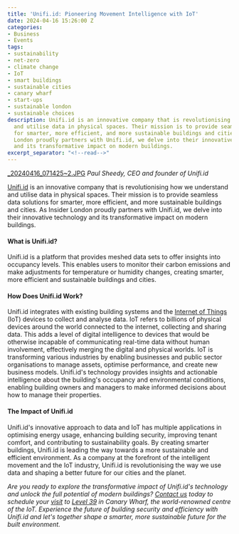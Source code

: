 ```yaml
---
title: 'Unifi.id: Pioneering Movement Intelligence with IoT'
date: 2024-04-16 15:26:00 Z
categories:
- Business
- Events
tags:
- sustainability
- net-zero
- climate change
- IoT
- smart buildings
- sustainable cities
- canary wharf
- start-ups
- sustainable london
- sustainable choices
description: Unifi.id is an innovative company that is revolutionising how we understand
  and utilise data in physical spaces. Their mission is to provide seamless data solutions
  for smarter, more efficient, and more sustainable buildings and cities.  As Insider
  London proudly partners with Unifi.id, we delve into their innovative technology
  and its transformative impact on modern buildings.
excerpt_separator: "<!--read-->"
---
```


[_20240416_071425~2.JPG](/uploads/_20240416_071425~2.JPG)
*Paul Sheedy, CEO and founder of Unifi.id*

[Unifi.id](https://www.unifi.id/en/welcome-2/) is an innovative company that is revolutionising how we understand and utilise data in physical spaces. Their mission is to provide seamless data solutions for smarter, more efficient, and more sustainable buildings and cities.  As Insider London proudly partners with Unifi.id, we delve into their innovative technology and its transformative impact on modern buildings.

<!--read-->

#### What is Unifi.id?

Unifi.id is a platform that provides meshed data sets to offer insights into occupancy levels. This enables users to monitor their carbon emissions and make adjustments for temperature or humidity changes, creating smarter, more efficient and sustainable buildings and cities.

#### How Does Unifi.id Work?

Unifi.id integrates with existing building systems and the [Internet of Things ](https://www.wired.com/story/internet-of-things-what-is-explained-iot/)(IoT) devices to collect and analyse data. IoT refers to billions of physical devices around the world connected to the internet, collecting and sharing data. This adds a level of digital intelligence to devices that would be otherwise incapable of communicating real-time data without human involvement, effectively merging the digital and physical worlds. IoT is transforming various industries by enabling businesses and public sector organisations to manage assets, optimise performance, and create new business models. Unifi.id's technology provides insights and actionable intelligence about the building's occupancy and environmental conditions, enabling building owners and managers to make informed decisions about how to manage their properties.

#### The Impact of Unifi.id

Unifi.id's innovative approach to data and IoT has multiple applications in optimising energy usage, enhancing building security, improving tenant comfort, and contributing to sustainability goals. By creating smarter buildings, Unifi.id is leading the way towards a more sustainable and efficient environment. As a company at the forefront of the intelligent movement and the IoT industry, Unifi.id is revolutionising the way we use data and shaping a better future for our cities and the planet.

*Are you ready to explore the transformative impact of Unifi.id's technology and unlock the full potential of modern buildings? [Contact us](mailto:contact@insiderlondon.com) today to schedule your [visit](https://www.insiderlondon.com/london/company-visits/) to [Level 39](https://level39.co/) in Canary Wharf, the world-renowned centre of the IoT. Experience the future of building security and efficiency with Unifi.id and let's together shape a smarter, more sustainable future for the built environment.*
